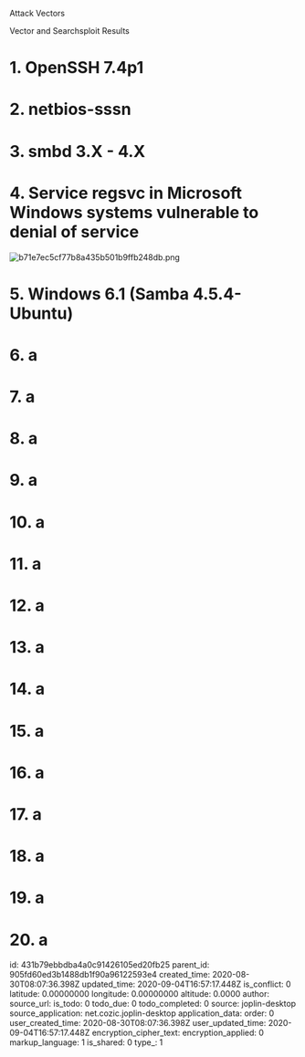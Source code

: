 Attack Vectors

Vector and Searchsploit Results

# 1. OpenSSH 7.4p1
# 2. netbios-sssn
# 3. smbd 3.X - 4.X
# 4. Service regsvc in Microsoft Windows systems vulnerable to denial of service
![b71e7ec5cf77b8a435b501b9ffb248db.png](:/32f58b13e8314c65b5754d82389516cf)


# 5. Windows 6.1 (Samba 4.5.4-Ubuntu)

# 6. a
# 7. a
# 8. a
# 9. a
# 10. a
# 11. a
# 12. a
# 13. a
# 14. a
# 15. a
# 16. a
# 17. a
# 18. a
# 19. a
# 20. a

id: 431b79ebbdba4a0c91426105ed20fb25
parent_id: 905fd60ed3b1488db1f90a96122593e4
created_time: 2020-08-30T08:07:36.398Z
updated_time: 2020-09-04T16:57:17.448Z
is_conflict: 0
latitude: 0.00000000
longitude: 0.00000000
altitude: 0.0000
author: 
source_url: 
is_todo: 0
todo_due: 0
todo_completed: 0
source: joplin-desktop
source_application: net.cozic.joplin-desktop
application_data: 
order: 0
user_created_time: 2020-08-30T08:07:36.398Z
user_updated_time: 2020-09-04T16:57:17.448Z
encryption_cipher_text: 
encryption_applied: 0
markup_language: 1
is_shared: 0
type_: 1